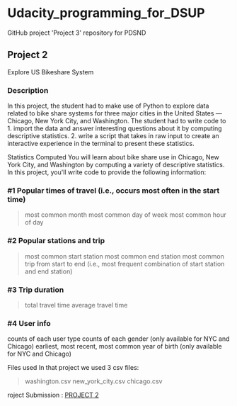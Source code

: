 # Udacity_programming_for_DSUP
GitHub project 'Project 3' repository for PDSND

<h2> Project 2 </h2>
Explore US Bikeshare System

<h3> Description </h3>
In this project, the student had to make use of Python to explore data related to bike share systems for three major cities in the United States — Chicago, New York City, and Washington. The student had to write code to 
1. import the data and answer interesting questions about it by computing descriptive statistics. 
2. write a script that takes in raw input to create an interactive experience in the terminal to present these statistics.

Statistics Computed
You will learn about bike share use in Chicago, New York City, and Washington by computing a variety of descriptive statistics. In this project, you'll write code to provide the following information:

<h3>#1 Popular times of travel (i.e., occurs most often in the start time)</h3>

>most common month
>most common day of week
>most common hour of day

<h3>#2 Popular stations and trip</h3>

>most common start station
>most common end station
>most common trip from start to end (i.e., most frequent combination of start station and end station)

<h3>#3 Trip duration</h3>

>total travel time
>average travel time

<h3> #4 User info </h3>

counts of each user type
counts of each gender (only available for NYC and Chicago)
earliest, most recent, most common year of birth (only available for NYC and Chicago)

Files used
In that project we used 3 csv files:

>washington.csv
>new_york_city.csv
>chicago.csv

roject Submission : 
[PROJECT 2](https://github.com/RubaALmohya/Udacity_programming_for_DSUP)